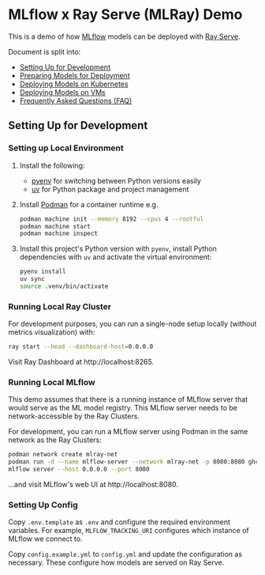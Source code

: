 # MLflow x Ray Serve (MLRay) Demo

This is a demo of how [MLflow](https://mlflow.org/) models can be deployed with [Ray Serve](https://docs.ray.io/en/latest/serve/index.html).

Document is split into:
- [Setting Up for Development](#setting-up-for-development)
- [Preparing Models for Deployment](/docs/1_preparing-models-for-deployment.md)
- [Deploying Models on Kubernetes](/docs/2_deploying-models-on-kubernetes.md)
- [Deploying Models on VMs](/docs/3_deploying-models-on-vms.md)
- [Frequently Asked Questions (FAQ)](/docs/4_frequently_asked_questions.md)

## Setting Up for Development

### Setting up Local Environment

1. Install the following:
    - [pyenv](https://github.com/pyenv/pyenv) for switching between Python versions easily
    - [uv](https://docs.astral.sh/uv/getting-started/installation/) for Python package and project management


2. Install [Podman](https://podman.io/docs/installation) for a container runtime e.g.
    ```sh
    podman machine init --memory 8192 --cpus 4 --rootful
    podman machine start
    podman machine inspect
    ```

3. Install this project's Python version with `pyenv`, install Python dependencies with `uv` and activate the virtual environment:

    ```sh
    pyenv install
    uv sync
    source .venv/bin/activate
    ```

### Running Local Ray Cluster

For development purposes, you can run a single-node setup locally (without metrics visualization) with:

```sh
ray start --head --dashboard-host=0.0.0.0 
```

Visit Ray Dashboard at http://localhost:8265.

### Running Local MLflow 

This demo assumes that there is a running instance of MLflow server that would serve as the ML model registry. This MLflow server needs to be network-accessible by the Ray Clusters.

For development, you can run a MLflow server using Podman in the same network as the Ray Clusters:

```sh
podman network create mlray-net
podman run -d --name mlflow-server --network mlray-net -p 8080:8080 ghcr.io/mlflow/mlflow \
mlflow server --host 0.0.0.0 --port 8080
```
...and visit MLflow's web UI at http://localhost:8080.

### Setting Up Config

Copy `.env.template` as `.env` and configure the required environment variables. For example, `MLFLOW_TRACKING_URI` configures which instance of MLflow we connect to.

Copy `config.example.yml` to `config.yml` and update the configuration as necessary. These configure how models are served on Ray Serve.
